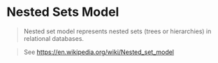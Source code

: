 # Nested Sets Model

>Nested set model represents nested sets (trees or hierarchies) in relational databases.

>See https://en.wikipedia.org/wiki/Nested_set_model

